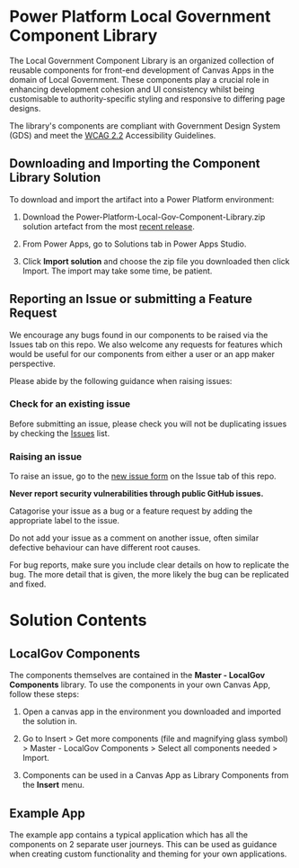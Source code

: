 # Power Platform Local Government Component Library

The Local Government Component Library is an organized collection of reusable components for front-end development of Canvas Apps in the domain of Local Government. These components play a crucial role in enhancing development cohesion and UI consistency whilst being customisable to authority-specific styling and responsive to differing page designs. 

The library's components are compliant with Government Design System (GDS) and meet the [WCAG 2.2](https://www.w3.org/TR/WCAG22/) Accessibility Guidelines.

## Downloading and Importing the Component Library Solution

To download and import the artifact into a Power Platform environment:

1. Download the Power-Platform-Local-Gov-Component-Library.zip solution artefact from the most [recent release](https://github.com/MarraLtd/Power-Platform-Local-Gov-Component-Library/releases).

2. From Power Apps, go to Solutions tab in Power Apps Studio.

3. Click **Import solution** and choose the zip file you downloaded then click Import. The import may take some time, be patient.

## Reporting an Issue or submitting a Feature Request

We encourage any bugs found in our components to be raised via the Issues tab on this repo. We also welcome any requests for features which would be useful for our components from either a user or an app maker perspective. 

Please abide by the following guidance when raising issues:

### Check for an existing issue

Before submitting an issue, please check you will not be duplicating issues by checking the [Issues](https://github.com/MarraLtd/Power-Platform-Local-Gov-Component-Library/issues) list.

### Raising an issue

To raise an issue, go to the [new issue form](https://github.com/MarraLtd/Power-Platform-Local-Gov-Component-Library/issues/new) on the Issue tab of this repo.

**Never report security vulnerabilities through public GitHub issues.**

Catagorise your issue  as a bug or a feature request by adding the appropriate label to the issue.

Do not add your issue as a comment on another issue, often similar defective behaviour can have different root causes.

For bug reports, make sure you include clear details on how to replicate the bug. The more detail that is given, the more likely the bug can be replicated and fixed.

# Solution Contents

##  LocalGov Components

The components themselves are contained in the **Master - LocalGov Components** library. To use the components in your own Canvas App, follow these steps:

1. Open a canvas app in the environment you downloaded and imported the solution in.

2. Go to Insert > Get more components (file and magnifying glass symbol) > Master - LocalGov Components > Select all components needed > Import.

3. Components can be used in a Canvas App as Library Components from the **Insert** menu.

## Example App

The example app contains a typical application which has all the components on 2 separate user journeys. This can be used as guidance when creating custom functionality and theming for your own applications.